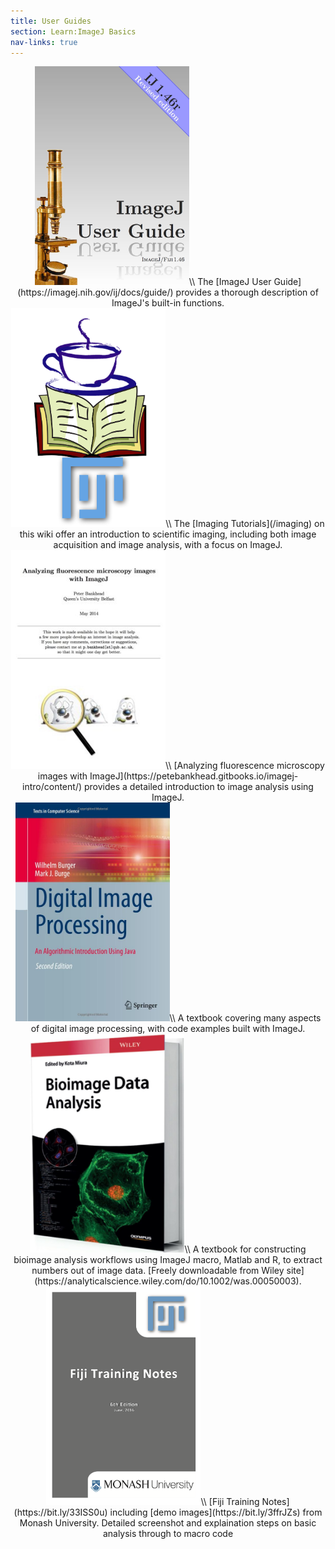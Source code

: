 ```yaml
---
title: User Guides
section: Learn:ImageJ Basics
nav-links: true
---
```


<div style="display: table">

<div style="text-align:center;" markdown="1">
<a href="https://imagej.nih.gov/ij/docs/guide"><img src="/media/books/imagej-user-guide.jpg" width="247" height="350"></a>\\
The [ImageJ User Guide](https://imagej.nih.gov/ij/docs/guide/) provides a
thorough description of ImageJ's built-in functions.
</div>

<div style="text-align:center;" markdown="1">
<a href="/imaging"><img src="/media/books/fiji-cookbook.png" width="247" height="350"></a>\\
The [Imaging Tutorials](/imaging) on this wiki offer an introduction
to scientific imaging, including both image acquisition and image analysis,
with a focus on ImageJ.
</div>

<div style="text-align:center;" markdown="1">
<a href="https://petebankhead.gitbooks.io/imagej-intro/content/"><img src="/media/books/fluorescence-image-analysis-intro.jpg" width="247" height="350"></a>\\
[Analyzing fluorescence microscopy images with ImageJ](https://petebankhead.gitbooks.io/imagej-intro/content/)
provides a detailed introduction to image analysis using ImageJ.
</div>

<div style="text-align:center;" markdown="1">
<a href="http://imagingbook.com/"><img src="/media/books/digital-image-processing.jpg" width="247" height="350"></a>\\
A textbook covering many aspects of digital image processing,
with code examples built with ImageJ.
</div>

<div style="text-align:center;" markdown="1">
<a href="https://analyticalscience.wiley.com/do/10.1002/was.00050003"><img src="/media/books/bioimage-data-analysis.png" width="247" height="350"></a>\\
A textbook for constructing bioimage analysis workflows using ImageJ macro, Matlab and R, to extract numbers out of image data. [Freely downloadable from Wiley site](https://analyticalscience.wiley.com/do/10.1002/was.00050003).
</div>

<div style="text-align:center;" markdown="1">
<a href="https://bit.ly/33ISS0u"><img src="/media/books/fiji-training-notes.png" width="247" height="350"></a>\\
[Fiji Training Notes](https://bit.ly/33ISS0u) including
[demo images](https://bit.ly/3ffrJZs) from Monash University. Detailed
screenshot and explaination steps on basic analysis through to macro code
</div>

</div>
